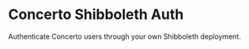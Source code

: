 Concerto Shibboleth Auth
=====================

Authenticate Concerto users through your own Shibboleth deployment. 
